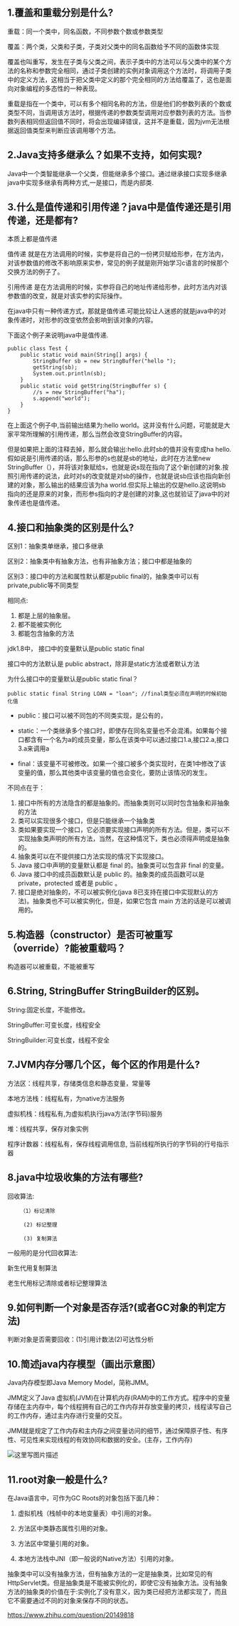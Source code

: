 1.覆盖和重载分别是什么?
--

  重载：同一个类中，同名函数，不同参数个数或参数类型

  覆盖：两个类，父类和子类，子类对父类中的同名函数给予不同的函数体实现

  覆盖也叫重写，发生在子类与父类之间，表示子类中的方法可以与父类中的某个方法的名称和参数完全相同，通过子类创建的实例对象调用这个方法时，将调用子类中的定义方法，这相当于把父类中定义的那个完全相同的方法给覆盖了，这也是面向对象编程的多态性的一种表现。
 
  重载是指在一个类中，可以有多个相同名称的方法，但是他们的参数列表的个数或类型不同，当调用该方法时，根据传递的参数类型调用对应参数列表的方法。当参数列表相同但返回值不同时，将会出现编译错误，这并不是重载，因为jvm无法根据返回值类型来判断应该调用哪个方法。

2.Java支持多继承么？如果不支持，如何实现?
--

Java中一个类智能继承一个父类，但能继承多个接口。通过继承接口实现多继承
java中实现多继承有两种方式,一是接口，而是内部类.


3.什么是值传递和引用传递？java中是值传递还是引用传递，还是都有?
--

本质上都是值传递

值传递 就是在方法调用的时候，实参是将自己的一份拷贝赋给形参，在方法内，对该参数值的修改不影响原来实参，常见的例子就是刚开始学习c语言的时候那个交换方法的例子了。

引用传递 是在方法调用的时候，实参将自己的地址传递给形参，此时方法内对该参数值的改变，就是对该实参的实际操作。

在java中只有一种传递方式，那就是值传递.可能比较让人迷惑的就是java中的对象传递时，对形参的改变依然会影响到该对象的内容。

下面这个例子来说明java中是值传递.
```
public class Test {
    public static void main(String[] args) {
        StringBuffer sb = new StringBuffer("hello ");
        getString(sb);
        System.out.println(sb);
    }
    public static void getString(StringBuffer s) {
        //s = new StringBuffer("ha");
        s.append("world");
    }
}
```
在上面这个例子中,当前输出结果为:hello world。这并没有什么问题，可能就是大家平常所理解的引用传递，那么当然会改变StringBuffer的内容。

但是如果把上面的注释去掉，那么就会输出:hello.此时sb的值并没有变成ha hello. 假如说是引用传递的话，那么形参的s也就是sb的地址，此时在方法里new StringBuffer（），并将该对象赋给s，也就是说s现在指向了这个新创建的对象.按照引用传递的说法，此时对s的改变就是对sb的操作，也就是说sb应该也指向新创建的对象，那么输出的结果应该为ha world.但实际上输出的仅是hello.这说明sb指向的还是原来的对象，而形参s指向的才是创建的对象,这也就验证了java中的对象传递也是值传递。

4.接口和抽象类的区别是什么?
--

区别1：抽象类单继承，接口多继承

区别2：抽象类中有抽象方法，也有非抽象方法；接口中都是抽象的

区别3：接口中的方法和属性默认都是public final的，抽象类中可以有private,public等不同类型

相同点:
1)	都是上层的抽象层。
2)	都不能被实例化
3)	都能包含抽象的方法

jdk1.8中，
接口中的变量默认是public static final

接口中的方法默认是 public abstract，除非是static方法或者默认方法

为什么接口中的变量默认是public static final？

```
public static final String LOAN = "loan"; //final类型必须在声明的时候初始化值
```
* public：接口可以被不同包的不同类实现，是公有的，

* static：一个类继承多个接口时，即使存在同名变量也不会混淆。如果每个接口都含有一个名为a的成员变量，那么在该类中可以通过接口1.a,接口2.a,接口3.a来调用a

* final：该变量不可被修改。如果一个接口被多个类实现时，在类1中修改了该变量的值，那么其他类中该变量的值也会变化，要防止该情况的发生。

不同点在于：
1.	接口中所有的方法隐含的都是抽象的。而抽象类则可以同时包含抽象和非抽象的方法
2.	类可以实现很多个接口，但是只能继承一个抽象类
3.	类如果要实现一个接口，它必须要实现接口声明的所有方法。但是，类可以不实现抽象类声明的所有方法，当然，在这种情况下，类也必须得声明成是抽象的。
4.	抽象类可以在不提供接口方法实现的情况下实现接口。
5.	Java 接口中声明的变量默认都是 final 的。抽象类可以包含非 final 的变量。
6.	Java 接口中的成员函数默认是 public 的。抽象类的成员函数可以是 private，protected 或者是 public 。
7.	接口是绝对抽象的，不可以被实例化(java 8已支持在接口中实现默认的方法)。抽象类也不可以被实例化，但是，如果它包含 main 方法的话是可以被调用的。

5.构造器（constructor）是否可被重写（override）?能被重载吗？
--
构造器可以被重载，不能被重写

6.String, StringBuffer StringBuilder的区别。
--
String:固定长度，不能修改。

StringBuffer:可变长度，线程安全

StringBuilder:可变长度，线程不安全

7.JVM内存分哪几个区，每个区的作用是什么?
--
方法区：线程共享，存储类信息和静态变量，常量等

本地方法栈：线程私有，为native方法服务

虚拟机栈：线程私有,为虚拟机执行java方法(字节码)服务

堆：线程共享，保存对象实例

程序计数器：线程私有，保存线程调用信息, 当前线程所执行的字节码的行号指示器

8.java中垃圾收集的方法有哪些?
--
回收算法:

        （1）标记清除

         (2) 标记整理
         
         (3) 复制算法
         
一般用的是分代回收算法:

新生代用复制算法

老生代用标记清除或者标记整理算法

9.如何判断一个对象是否存活?(或者GC对象的判定方法)
--
判断对象是否需要回收：(1)引用计数法(2)可达性分析

10.简述java内存模型（画出示意图）
--

Java内存模型即Java Memory Model，简称JMM。

JMM定义了Java 虚拟机(JVM)在计算机内存(RAM)中的工作方式。程序中的变量存储在主内存中，每个线程拥有自己的工作内存并存放变量的拷贝，线程读写自己的工作内存，通过主内存进行变量的交互。

JMM就是规定了工作内存和主内存之间变量访问的细节，通过保障原子性、有序性、可见性来实现线程的有效协同和数据的安全。(主存，工作内存)

![这里写图片描述](https://github.com/huijuanl/MarkdownPhotos/blob/master/JAVA_Memory_Model.png?raw=true)

11.root对象一般是什么?
--
在Java语言中，可作为GC Roots的对象包括下面几种： 

1. 虚拟机栈（栈帧中的本地变量表）中引用的对象。 

2. 方法区中类静态属性引用的对象。 

3. 方法区中常量引用的对象。 

4. 本地方法栈中JNI（即一般说的Native方法）引用的对象。
 
抽象类中可以没有抽象方法，但有抽象方法的一定是抽象类，比如常见的有HttpServlet类。但是抽象类是不能被实例化的，即使它没有抽象方法。没有抽象方法的抽象类的价值在于:实例化了没有意义，因为类已经把方法都实现了，而且它不需要通过不同的对象来保存不同的状态。



https://www.zhihu.com/question/20149818
